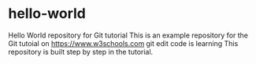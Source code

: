 # hello-world
Hello World repository for Git tutorial
This is an example repository for the Git tutoial on https://www.w3schools.com
git edit code is learning
This repository is built step by step in the tutorial.
